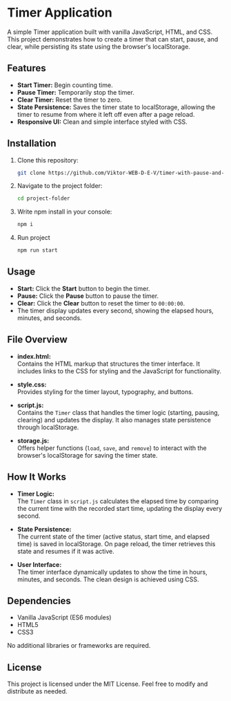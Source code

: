 # Timer Application

A simple Timer application built with vanilla JavaScript, HTML, and CSS. This project demonstrates how to create a timer that can start, pause, and clear, while persisting its state using the browser's localStorage.

## Features

- **Start Timer:** Begin counting time.
- **Pause Timer:** Temporarily stop the timer.
- **Clear Timer:** Reset the timer to zero.
- **State Persistence:** Saves the timer state to localStorage, allowing the timer to resume from where it left off even after a page reload.
- **Responsive UI:** Clean and simple interface styled with CSS.

## Installation

1. Clone this repository:
   ```sh
   git clone https://github.com/Viktor-WEB-D-E-V/timer-with-pause-and-resume.git
   ```
2. Navigate to the project folder:
   ```sh
   cd project-folder
   ```
3. Write npm install in your console:
   ```sh
   npm i 
   ```
4. Run project 
   ```sh
   npm run start 
   ```

## Usage

- **Start:** Click the **Start** button to begin the timer.
- **Pause:** Click the **Pause** button to pause the timer.
- **Clear:** Click the **Clear** button to reset the timer to `00:00:00`.
- The timer display updates every second, showing the elapsed hours, minutes, and seconds.

## File Overview

- **index.html:**  
Contains the HTML markup that structures the timer interface. It includes links to the CSS for styling and the JavaScript for functionality.

- **style.css:**  
Provides styling for the timer layout, typography, and buttons.

- **script.js:**  
Contains the `Timer` class that handles the timer logic (starting, pausing, clearing) and updates the display. It also manages state persistence through localStorage.

- **storage.js:**  
Offers helper functions (`load`, `save`, and `remove`) to interact with the browser's localStorage for saving the timer state.

## How It Works

- **Timer Logic:**  
The `Timer` class in `script.js` calculates the elapsed time by comparing the current time with the recorded start time, updating the display every second.

- **State Persistence:**  
The current state of the timer (active status, start time, and elapsed time) is saved in localStorage. On page reload, the timer retrieves this state and resumes if it was active.

- **User Interface:**  
The timer interface dynamically updates to show the time in hours, minutes, and seconds. The clean design is achieved using CSS.

## Dependencies

- Vanilla JavaScript (ES6 modules)
- HTML5
- CSS3

No additional libraries or frameworks are required.

## License

This project is licensed under the MIT License. Feel free to modify and distribute as needed.
